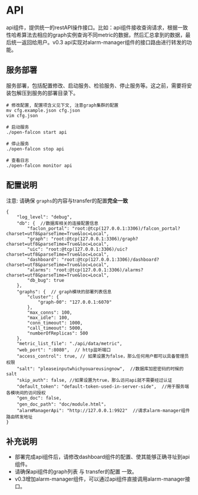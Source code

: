 <!-- toc -->

# API
api组件，提供统一的restAPI操作接口。比如：api组件接收查询请求，根据一致性哈希算法去相应的graph实例查询不同metric的数据，然后汇总拿到的数据，最后统一返回给用户。v0.3 api实现对alarm-manager组件的接口路由进行转发的功能。

## 服务部署
服务部署，包括配置修改、启动服务、检验服务、停止服务等。这之前，需要将安装包解压到服务的部署目录下。

```
# 修改配置, 配置项含义见下文, 注意graph集群的配置
mv cfg.example.json cfg.json
vim cfg.json

# 启动服务
./open-falcon start api

# 停止服务
./open-falcon stop api

# 查看日志
./open-falcon monitor api

```

## 配置说明

注意: 请确保 `graphs`的内容与transfer的配置**完全一致**

```
{
	"log_level": "debug",
	"db": {  //数据库相关的连接配置信息
		"faclon_portal": "root:@tcp(127.0.0.1:3306)/falcon_portal?charset=utf8&parseTime=True&loc=Local",
		"graph": "root:@tcp(127.0.0.1:3306)/graph?charset=utf8&parseTime=True&loc=Local",
		"uic": "root:@tcp(127.0.0.1:3306)/uic?charset=utf8&parseTime=True&loc=Local",
		"dashboard": "root:@tcp(127.0.0.1:3306)/dashboard?charset=utf8&parseTime=True&loc=Local",
		"alarms": "root:@tcp(127.0.0.1:3306)/alarms?charset=utf8&parseTime=True&loc=Local",
		"db_bug": true
	},
	"graphs": {  // graph模块的部署列表信息
		"cluster": {
			"graph-00": "127.0.0.1:6070"
		},
		"max_conns": 100,
		"max_idle": 100,
		"conn_timeout": 1000,
		"call_timeout": 5000,
		"numberOfReplicas": 500
	},
	"metric_list_file": "./api/data/metric",
	"web_port": ":8080",  // http监听端口
	"access_control": true, // 如果设置为false，那么任何用户都可以具备管理员权限
	"salt": "pleaseinputwhichyouareusingnow",  //数据库加密密码的时候的salt
	"skip_auth": false, //如果设置为true，那么访问api就不需要经过认证
	"default_token": "default-token-used-in-server-side",  //用于服务端各模块间的访问授权
	"gen_doc": false,
	"gen_doc_path": "doc/module.html"，
	"alarmManagerApi": "http://127.0.0.1:9922"  //请求alarm-manager组件路由转发地址
}
```

## 补充说明
- 部署完成api组件后，请修改dashboard组件的配置、使其能够正确寻址到api组件。
- 请确保api组件的graph列表 与 transfer的配置 一致。
- v0.3增加alarm-manager组件，可以通过api组件直接调用alarm-manager接口。
